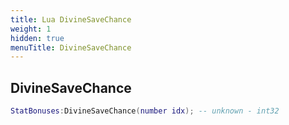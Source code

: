 ```yaml
---
title: Lua DivineSaveChance
weight: 1
hidden: true
menuTitle: DivineSaveChance
---
```

## DivineSaveChance
```lua
StatBonuses:DivineSaveChance(number idx); -- unknown - int32
```